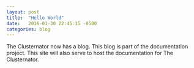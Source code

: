 ```yaml
---
layout: post
title:  "Hello World"
date:   2016-01-30 22:45:15 -0500
categories: blog 
---
```


The Clusternator now has a blog. This blog is part of the documentation
project.  This site will also serve to host the documentation for The 
Clusternator.

